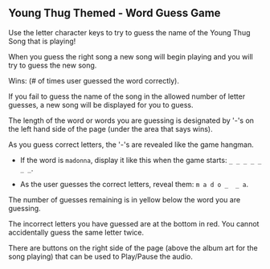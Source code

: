 ## Young Thug Themed - Word Guess Game 

 Use the letter character keys to try to guess the name of the Young Thug Song that is playing!

 When you guess the right song a new song will begin playing and you will try to guess the new song.
 
 Wins: (# of times user guessed the word correctly).

 If you fail to guess the name of the song in the allowed number of letter guesses, a new song will be displayed for you to guess.

 The length of the word or words you are guessing is designated by '-'s on the left hand side of the page (under the area that says wins).

 As you guess correct letters, the '-'s are revealed like the game hangman.

   * If the word is `madonna`, display it like this when the game starts: `_ _ _ _ _ _ _`.

   * As the user guesses the correct letters, reveal them: `m a d o _  _ a`.

 The number of guesses remaining is in yellow below the word you are guessing.

 The incorrect letters you have guessed are at the bottom in red. You cannot accidentally guess the same letter twice.

 There are buttons on the right side of the page (above the album art for the song playing) that can be used to Play/Pause the audio.

